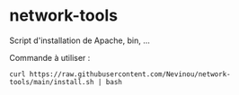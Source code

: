 # network-tools
Script d'installation de Apache, bin, ...

Commande à utiliser :

`curl https://raw.githubusercontent.com/Nevinou/network-tools/main/install.sh | bash`
